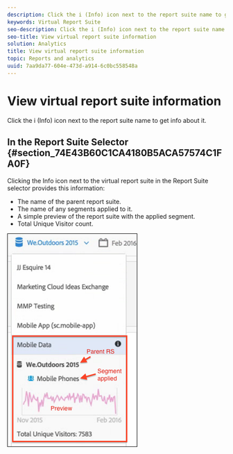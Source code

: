 ```yaml
---
description: Click the i (Info) icon next to the report suite name to get info about it.
keywords: Virtual Report Suite
seo-description: Click the i (Info) icon next to the report suite name to get info about it.
seo-title: View virtual report suite information
solution: Analytics
title: View virtual report suite information
topic: Reports and analytics
uuid: 7aa9da77-604e-473d-a914-6c0bc558548a
---
```


# View virtual report suite information

Click the i (Info) icon next to the report suite name to get info about it.

## In the Report Suite Selector {#section_74E43B60C1CA4180B5ACA57574C1FA0F}

Clicking the Info icon next to the virtual report suite in the Report Suite selector provides this information:

* The name of the parent report suite. 
* The name of any segments applied to it. 
* A simple preview of the report suite with the applied segment. 
* Total Unique Visitor count.

![](assets/vrs-info.png)

